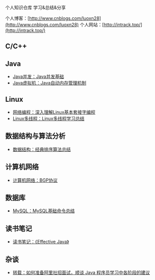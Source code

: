 个人知识仓库 学习&总结&分享

个人博客：[http://www.cnblogs.com/luoxn28](http://www.cnblogs.com/luoxn28)
个人网站：[http://intrack.top/](http://intrack.top/)

## C/C++

## Java
- [Java并发：Java并发基础](https://github.com/luoxn28/ThinkInTechnology/issues/7)
- [Java虚拟机：Java自动内存管理机制](https://github.com/luoxn28/ThinkInTechnology/issues/6)

## Linux
- [网络编程：深入理解Linux基本套接字编程](https://github.com/luoxn28/ThinkInTechnology/issues/1)
- [Linux多线程：Linux多线程学习总结](https://github.com/luoxn28/ThinkInTechnology/issues/5)

## 数据结构与算法分析
- [数据结构：经典排序算法总结](https://github.com/luoxn28/ThinkInTechnology/issues/3)

## 计算机网络
- [计算机网络：BGP协议](https://github.com/luoxn28/ThinkInTechnology/issues/8)

## 数据库
- [MySQL：MySQL基础命令总结](https://github.com/luoxn28/ThinkInTechnology/issues/2)

## 读书笔记
- [读书笔记：《Effective Java》](https://github.com/luoxn28/ThinkInTechnology/issues/9)

## 杂谈
- [转载：如何准备阿里社招面试，顺谈 Java 程序员学习中各阶段的建议](https://github.com/luoxn28/ThinkInTechnology/issues/4)